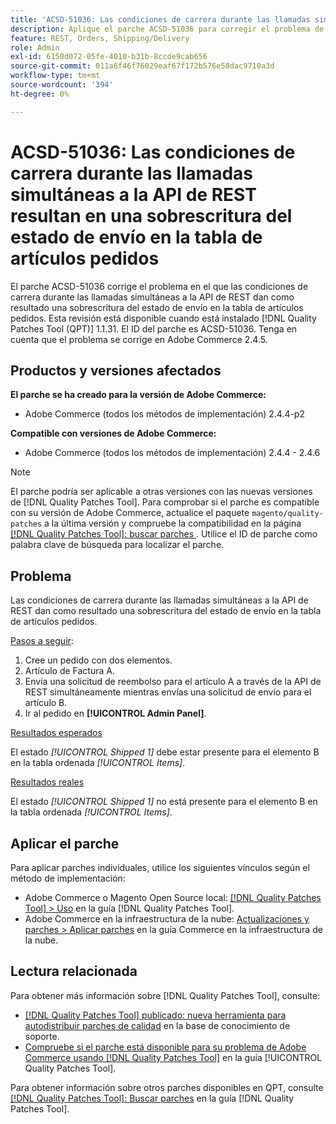 ```yaml
---
title: 'ACSD-51036: Las condiciones de carrera durante las llamadas simultáneas a la API de REST resultan en una sobrescritura del estado de envío'
description: Aplique el parche ACSD-51036 para corregir el problema de Adobe Commerce donde hay condiciones de carrera durante las llamadas simultáneas a la API de REST, lo que provoca una sobrescritura del estado de envío en la tabla de artículos pedidos.
feature: REST, Orders, Shipping/Delivery
role: Admin
exl-id: 6150d072-05fe-4010-b31b-8ccde9cab656
source-git-commit: 011a6f46f76029eaf67f172b576e58dac9710a3d
workflow-type: tm+mt
source-wordcount: '394'
ht-degree: 0%

---
```


# ACSD-51036: Las condiciones de carrera durante las llamadas simultáneas a la API de REST resultan en una sobrescritura del estado de envío en la tabla de artículos pedidos

El parche ACSD-51036 corrige el problema en el que las condiciones de carrera durante las llamadas simultáneas a la API de REST dan como resultado una sobrescritura del estado de envío en la tabla de artículos pedidos. Esta revisión está disponible cuando está instalado [!DNL Quality Patches Tool (QPT)] 1.1.31. El ID del parche es ACSD-51036. Tenga en cuenta que el problema se corrige en Adobe Commerce 2.4.5.

## Productos y versiones afectados

**El parche se ha creado para la versión de Adobe Commerce:**

* Adobe Commerce (todos los métodos de implementación) 2.4.4-p2

**Compatible con versiones de Adobe Commerce:**

* Adobe Commerce (todos los métodos de implementación) 2.4.4 - 2.4.6

>[!NOTE]
>
>El parche podría ser aplicable a otras versiones con las nuevas versiones de [!DNL Quality Patches Tool]. Para comprobar si el parche es compatible con su versión de Adobe Commerce, actualice el paquete `magento/quality-patches` a la última versión y compruebe la compatibilidad en la página [[!DNL Quality Patches Tool]: buscar parches ](https://experienceleague.adobe.com/tools/commerce-quality-patches/index.html?lang=es). Utilice el ID de parche como palabra clave de búsqueda para localizar el parche.

## Problema

Las condiciones de carrera durante las llamadas simultáneas a la API de REST dan como resultado una sobrescritura del estado de envío en la tabla de artículos pedidos.

<u>Pasos a seguir</u>:

1. Cree un pedido con dos elementos.
1. Artículo de Factura A.
1. Envía una solicitud de reembolso para el artículo A a través de la API de REST simultáneamente mientras envías una solicitud de envío para el artículo B.
1. Ir al pedido en **[!UICONTROL Admin Panel]**.

<u>Resultados esperados</u>

El estado *[!UICONTROL Shipped 1]* debe estar presente para el elemento B en la tabla ordenada *[!UICONTROL Items]*.

<u>Resultados reales</u>

El estado *[!UICONTROL Shipped 1]* no está presente para el elemento B en la tabla ordenada *[!UICONTROL Items]*.

## Aplicar el parche

Para aplicar parches individuales, utilice los siguientes vínculos según el método de implementación:

* Adobe Commerce o Magento Open Source local: [[!DNL Quality Patches Tool] > Uso](/help/tools/quality-patches-tool/usage.md) en la guía [!DNL Quality Patches Tool].
* Adobe Commerce en la infraestructura de la nube: [Actualizaciones y parches > Aplicar parches](https://experienceleague.adobe.com/docs/commerce-cloud-service/user-guide/develop/upgrade/apply-patches.html?lang=es) en la guía Commerce en la infraestructura de la nube.

## Lectura relacionada

Para obtener más información sobre [!DNL Quality Patches Tool], consulte:

* [[!DNL Quality Patches Tool] publicado: nueva herramienta para autodistribuir parches de calidad](https://experienceleague.adobe.com/es/docs/commerce-operations/tools/quality-patches-tool/quality-patches-tool-to-self-serve-quality-patches) en la base de conocimiento de soporte.
* [Compruebe si el parche está disponible para su problema de Adobe Commerce usando [!DNL Quality Patches Tool]](/help/tools/quality-patches-tool/patches-available-in-qpt/check-patch-for-magento-issue-with-magento-quality-patches.md) en la guía [!UICONTROL Quality Patches Tool].


Para obtener información sobre otros parches disponibles en QPT, consulte [[!DNL Quality Patches Tool]: Buscar parches](https://experienceleague.adobe.com/tools/commerce-quality-patches/index.html?lang=es) en la guía [!DNL Quality Patches Tool].
